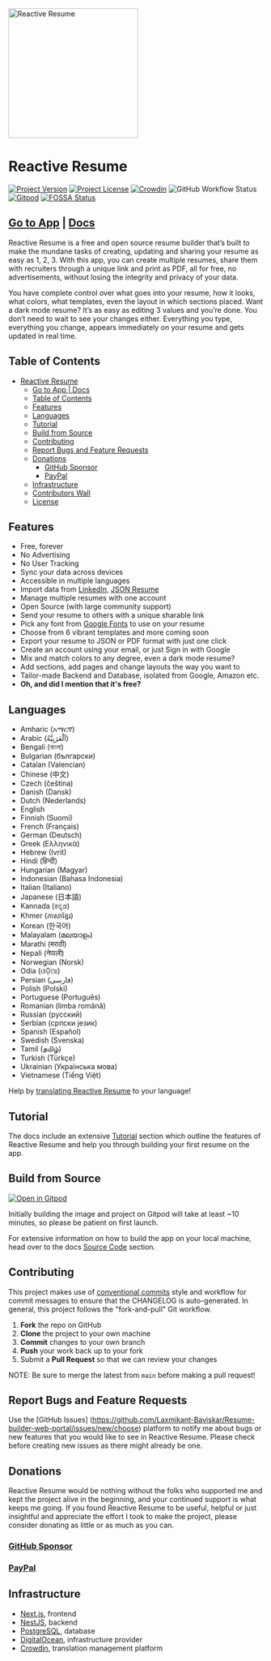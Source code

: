 <img src="https://rxresu.me/images/logos/logo.png" alt="Reactive Resume" width="256px" height="256px" />

# Reactive Resume

[![Project Version](https://img.shields.io/github/package-json/v/AmruthPillai/Reactive-Resume?style=flat-square)](https://github.com/AmruthPillai/Reactive-Resume/releases)
[![Project License](https://img.shields.io/github/license/AmruthPillai/Reactive-Resume?style=flat-square)](https://github.com/AmruthPillai/Reactive-Resume/blob/main/LICENSE)
[![Crowdin](https://badges.crowdin.net/reactive-resume/localized.svg)](https://translate.rxresu.me)
![GitHub Workflow Status](https://img.shields.io/github/actions/workflow/status/AmruthPillai/Reactive-Resume/docker-build-push.yml?branch=main&label=docker%20build&style=flat-square)
[![Gitpod](https://img.shields.io/badge/Contribute%20with-Gitpod-908a85?logo=gitpod)](https://gitpod.io/#https://github.com/AmruthPillai/Reactive-Resume)
[![FOSSA Status](https://app.fossa.com/api/projects/git%2Bgithub.com%2FAmruthPillai%2FReactive-Resume.svg?type=shield)](https://app.fossa.com/projects/git%2Bgithub.com%2FAmruthPillai%2FReactive-Resume?ref=badge_shield)

## [Go to App](https://rxresu.me) | [Docs](https://docs.rxresu.me)

Reactive Resume is a free and open source resume builder that’s built to make the mundane tasks of creating, updating and sharing your resume as easy as 1, 2, 3. With this app, you can create multiple resumes, share them with recruiters through a unique link and print as PDF, all for free, no advertisements, without losing the integrity and privacy of your data.

You have complete control over what goes into your resume, how it looks, what colors, what templates, even the layout in which sections placed. Want a dark mode resume? It’s as easy as editing 3 values and you’re done. You don’t need to wait to see your changes either. Everything you type, everything you change, appears immediately on your resume and gets updated in real time.

## Table of Contents

- [Reactive Resume](#reactive-resume)
  - [Go to App | Docs](#go-to-app--docs)
  - [Table of Contents](#table-of-contents)
  - [Features](#features)
  - [Languages](#languages)
  - [Tutorial](#tutorial)
  - [Build from Source](#build-from-source)
  - [Contributing](#contributing)
  - [Report Bugs and Feature Requests](#report-bugs-and-feature-requests)
  - [Donations](#donations)
    - [GitHub Sponsor](#github-sponsor)
    - [PayPal](#paypal)
  - [Infrastructure](#infrastructure)
  - [Contributors Wall](#contributors-wall)
  - [License](#license)

## Features

- Free, forever
- No Advertising
- No User Tracking
- Sync your data across devices
- Accessible in multiple languages
- Import data from [LinkedIn](https://www.linkedin.com/), [JSON Resume](https://jsonresume.org/)
- Manage multiple resumes with one account
- Open Source (with large community support)
- Send your resume to others with a unique sharable link
- Pick any font from [Google Fonts](https://fonts.google.com/) to use on your resume
- Choose from 6 vibrant templates and more coming soon
- Export your resume to JSON or PDF format with just one click
- Create an account using your email, or just Sign in with Google
- Mix and match colors to any degree, even a dark mode resume?
- Add sections, add pages and change layouts the way you want to
- Tailor-made Backend and Database, isolated from Google, Amazon etc.
- **Oh, and did I mention that it's free?**

## Languages

- Amharic (አማርኛ)
- Arabic (اَلْعَرَبِيَّةُ)
- Bengali (বাংলা)
- Bulgarian (български)
- Catalan (Valencian)
- Chinese (中文)
- Czech (čeština)
- Danish (Dansk)
- Dutch (Nederlands)
- English
- Finnish (Suomi)
- French (Français)
- German (Deutsch)
- Greek (Ελληνικά)
- Hebrew (Ivrit)
- Hindi (हिन्दी)
- Hungarian (Magyar)
- Indonesian (Bahasa Indonesia)
- Italian (Italiano)
- Japanese (日本語)
- Kannada (ಕನ್ನಡ)
- Khmer (ភាសាខ្មែរ)
- Korean (한국어)
- Malayalam (മലയാളം)
- Marathi (मराठी)
- Nepali (नेपाली)
- Norwegian (Norsk)
- Odia (ଓଡ଼ିଆ)
- Persian (فارسی)
- Polish (Polski)
- Portuguese (Português)
- Romanian (limba română)
- Russian (русский)
- Serbian (српски језик)
- Spanish (Español)
- Swedish (Svenska)
- Tamil (தமிழ்)
- Turkish (Türkçe)
- Ukrainian (Українська мова)
- Vietnamese (Tiếng Việt)

Help by [translating Reactive Resume](https://translate.rxresu.me) to your language!

## Tutorial

The docs include an extensive [Tutorial](https://docs.rxresu.me/tutorial) section which outline the features of Reactive Resume and help you through building your first resume on the app.

## Build from Source

[![Open in Gitpod](https://gitpod.io/button/open-in-gitpod.svg)](https://github.com/Laxmikant-Baviskar/Resume-builder-web-portal)

Initially building the image and project on Gitpod will take at least ~10 minutes, so please be patient on first launch.

For extensive information on how to build the app on your local machine, head over to the docs [Source Code](https://docs.rxresu.me/source-code) section.

## Contributing

This project makes use of [conventional commits](https://www.conventionalcommits.org/en/v1.0.0/) style and workflow for commit messages to ensure that the CHANGELOG is auto-generated. In general, this project follows the "fork-and-pull" Git workflow.

1. **Fork** the repo on GitHub
2. **Clone** the project to your own machine
3. **Commit** changes to your own branch
4. **Push** your work back up to your fork
5. Submit a **Pull Request** so that we can review your changes

NOTE: Be sure to merge the latest from `main` before making a pull request!

## Report Bugs and Feature Requests

Use the [GitHub Issues] (https://github.com/Laxmikant-Baviskar/Resume-builder-web-portal/issues/new/choose) platform to notify me about bugs or new features that you would like to see in Reactive Resume. Please check before creating new issues as there might already be one.

## Donations

Reactive Resume would be nothing without the folks who supported me and kept the project alive in the beginning, and your continued support is what keeps me going. If you found Reactive Resume to be useful, helpful or just insightful and appreciate the effort I took to make the project, please consider donating as little or as much as you can.

### [GitHub Sponsor](https://github.com/sponsors)
### [PayPal](https://paypal.me/RajaRajanA)


## Infrastructure

- [Next.js](https://nextjs.org/), frontend
- [NestJS](https://nestjs.com/), backend
- [PostgreSQL](https://www.postgresql.org/), database
- [DigitalOcean](https://www.digitalocean.com/), infrastructure provider
- [Crowdin](https://translate.rxresu.me/), translation management platform

&nbsp;
